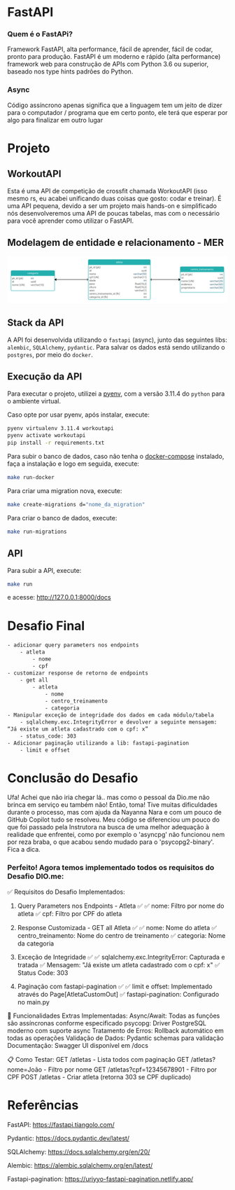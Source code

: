 # FastAPI
### Quem é o FastAPi?
Framework FastAPI, alta performance, fácil de aprender, fácil de codar, pronto para produção.
FastAPI é um moderno e rápido (alta performance) framework web para construção de APIs com Python 3.6 ou superior, baseado nos type hints padrões do Python.

### Async
Código assíncrono apenas significa que a linguagem tem um jeito de dizer para o computador / programa que em certo ponto, ele terá que esperar por algo para finalizar em outro lugar

# Projeto
## WorkoutAPI

Esta é uma API de competição de crossfit chamada WorkoutAPI (isso mesmo rs, eu acabei unificando duas coisas que gosto: codar e treinar). É uma API pequena, devido a ser um projeto mais hands-on e simplificado nós desenvolveremos uma API de poucas tabelas, mas com o necessário para você aprender como utilizar o FastAPI.

## Modelagem de entidade e relacionamento - MER
![MER](/mer.jpg "Modelagem de entidade e relacionamento")

## Stack da API

A API foi desenvolvida utilizando o `fastapi` (async), junto das seguintes libs: `alembic`, `SQLAlchemy`, `pydantic`. Para salvar os dados está sendo utilizando o `postgres`, por meio do `docker`.

## Execução da API

Para executar o projeto, utilizei a [pyenv](https://github.com/pyenv/pyenv), com a versão 3.11.4 do `python` para o ambiente virtual.

Caso opte por usar pyenv, após instalar, execute:

```bash
pyenv virtualenv 3.11.4 workoutapi
pyenv activate workoutapi
pip install -r requirements.txt
```
Para subir o banco de dados, caso não tenha o [docker-compose](https://docs.docker.com/compose/install/linux/) instalado, faça a instalação e logo em seguida, execute:

```bash
make run-docker
```
Para criar uma migration nova, execute:

```bash
make create-migrations d="nome_da_migration"
```

Para criar o banco de dados, execute:

```bash
make run-migrations
```

## API

Para subir a API, execute:
```bash
make run
```
e acesse: http://127.0.0.1:8000/docs

# Desafio Final
    - adicionar query parameters nos endpoints
        - atleta
            - nome
            - cpf
    - customizar response de retorno de endpoints
        - get all
            - atleta
                - nome
                - centro_treinamento
                - categoria
    - Manipular exceção de integridade dos dados em cada módulo/tabela
        - sqlalchemy.exc.IntegrityError e devolver a seguinte mensagem: “Já existe um atleta cadastrado com o cpf: x”
        - status_code: 303
    - Adicionar paginação utilizando a lib: fastapi-pagination
        - limit e offset

# Conclusão do Desafio

Ufa! Achei que não iria chegar lá.. mas como o pessoal da Dio.me não brinca em serviço eu também não! Então, toma!
Tive muitas dificuldades durante o processo, mas com ajuda da Nayanna Nara e com um pouco de GitHub Copilot tudo se resolveu.
Meu código se diferenciou um pouco do que foi passado pela Instrutora na busca de uma melhor adequação à realidade que enfrentei, como por exemplo o 'asyncpg' não funcionou nem por reza braba, o que acabou sendo mudado para o 'psycopg2-binary'. Fica a dica.

### Perfeito! Agora temos implementado todos os requisitos do Desafio DIO.me:

✅ Requisitos do Desafio Implementados:

1. Query Parameters nos Endpoints - Atleta ✅
✅ nome: Filtro por nome do atleta
✅ cpf: Filtro por CPF do atleta

2. Response Customizada - GET all Atleta ✅
✅ nome: Nome do atleta
✅ centro_treinamento: Nome do centro de treinamento
✅ categoria: Nome da categoria

3. Exceção de Integridade ✅
✅ sqlalchemy.exc.IntegrityError: Capturada e tratada
✅ Mensagem: "Já existe um atleta cadastrado com o cpf: x"
✅ Status Code: 303

4. Paginação com fastapi-pagination ✅
✅ limit e offset: Implementado através do Page[AtletaCustomOut]
✅ fastapi-pagination: Configurado no main.py

🚀 Funcionalidades Extras Implementadas:
Async/Await: Todas as funções são assíncronas conforme especificado
psycopg: Driver PostgreSQL moderno com suporte async
Tratamento de Erros: Rollback automático em todas as operações
Validação de Dados: Pydantic schemas para validação
Documentação: Swagger UI disponível em /docs

📋 Como Testar:
GET /atletas - Lista todos com paginação
GET /atletas?nome=João - Filtro por nome
GET /atletas?cpf=12345678901 - Filtro por CPF
POST /atletas - Criar atleta (retorna 303 se CPF duplicado)
        
# Referências

FastAPI: https://fastapi.tiangolo.com/

Pydantic: https://docs.pydantic.dev/latest/

SQLAlchemy: https://docs.sqlalchemy.org/en/20/

Alembic: https://alembic.sqlalchemy.org/en/latest/

Fastapi-pagination: https://uriyyo-fastapi-pagination.netlify.app/
